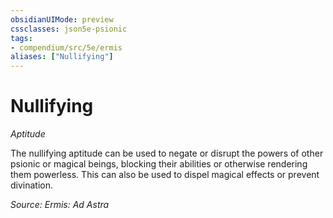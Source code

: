 ```yaml
---
obsidianUIMode: preview
cssclasses: json5e-psionic
tags:
- compendium/src/5e/ermis
aliases: ["Nullifying"]
---
```

# Nullifying
*Aptitude*  

The nullifying aptitude can be used to negate or disrupt the powers of other psionic or magical beings, blocking their abilities or otherwise rendering them powerless. This can also be used to dispel magical effects or prevent divination.

*Source: Ermis: Ad Astra*